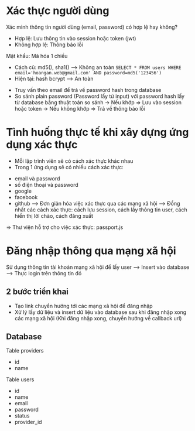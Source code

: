 # Xác thực người dùng

Xác minh thông tin người dùng (email, password) có hợp lệ hay không?

- Hợp lệ: Lưu thông tin vào session hoặc token (jwt)
- Không hợp lệ: Thông báo lỗi

Mật khẩu: Mã hóa 1 chiều

- Cách cũ: md5(), sha1() --> Không an toàn
  `SELECT * FROM users WHERE email='hoangan.web@gmail.com' AND password=md5('123456')`
- Hiện tại: hash bcrypt --> An toàn

* Truy vấn theo email để trả về password hash trong database
* So sánh plain password (Password lấy từ input) với password hash lấy từ database bằng thuật toán so sánh
  -> Nếu khớp => Lưu vào session hoặc token
  -> Nếu không khớp => Trả về thông báo lỗi

# Tình huống thực tế khi xây dựng ứng dụng xác thực

- Mỗi lập trình viên sẽ có cách xác thực khác nhau
- Trong 1 ứng dụng sẽ có nhiều cách xác thực:

* email và password
* số điện thoại và password
* google
* facebook
* github
  --> Đơn giản hóa việc xác thực qua các mạng xã hội
  --> Đồng nhất các cách xác thực: cách lưu session, cách lấy thông tin user, cách hiển thị lời chào, cách đăng xuất

=> Thư viện hỗ trợ cho việc xác thực: passport.js

# Đăng nhập thông qua mạng xã hội

Sử dụng thông tin tài khoản mạng xã hội để lấy user --> Insert vào database --> Thực login trên thông tin đó

## 2 bước triển khai

- Tạo link chuyển hướng tới các mạng xã hội để đăng nhập
- Xử lý lấy dữ liệu và insert dữ liệu vào database sau khi đăng nhập xong các mạng xã hội (Khi đăng nhập xong, chuyển hướng về callback url)

## Database

Table providers

- id
- name

Table users

- id
- name
- email
- password
- status
- provider_id
